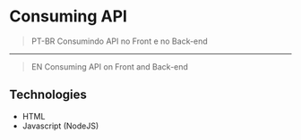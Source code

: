 # Consuming API

> PT-BR Consumindo API no Front e no Back-end
---
> EN Consuming API on Front and Back-end

## Technologies

* HTML
* Javascript (NodeJS)

